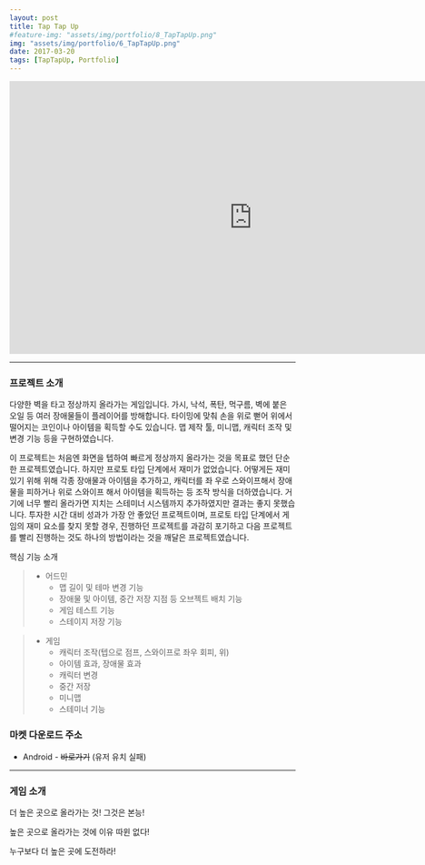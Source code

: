 ```yaml
---
layout: post
title: Tap Tap Up
#feature-img: "assets/img/portfolio/8_TapTapUp.png"
img: "assets/img/portfolio/6_TapTapUp.png"
date: 2017-03-20
tags: [TapTapUp, Portfolio]
---
```

<center><iframe width="853" height="480" src="https://www.youtube.com/embed/kTd3oSt8cB4" frameborder="0" allowfullscreen></iframe></center>

---
### 프로젝트 소개

다양한 벽을 타고 정상까지 올라가는 게임입니다. 가시, 낙석, 폭탄, 먹구름, 벽에 붙은 오일 등 여러 장애물들이 플레이어를 방해합니다. 타이밍에 맞춰 손을 위로 뻗어 위에서 떨어지는 코인이나 아이템을 획득할 수도 있습니다. 맵 제작 툴, 미니맵, 캐릭터 조작 및 변경 기능 등을 구현하였습니다. 

이 프로젝트는 처음엔 화면을 텝하여 빠르게 정상까지 올라가는 것을 목표로 했던 단순한 프로젝트였습니다. 하지만 프로토 타입 단계에서 재미가 없었습니다. 어떻게든 재미있기 위해 위해 각종 장애물과 아이템을 추가하고, 캐릭터를 좌 우로 스와이프해서 장애물을 피하거나 위로 스와이프 해서 아이템을 획득하는 등 조작 방식을 더하였습니다. 거기에 너무 빨리 올라가면 지치는 스테미너 시스템까지 추가하였지만 결과는 좋지 못했습니다. 투자한 시간 대비 성과가 가장 안 좋았던 프로젝트이며, 프로토 타입 단계에서 게임의 재미 요소를 찾지 못할 경우, 진행하던 프로젝트를 과감히 포기하고 다음 프로젝트를 빨리 진행하는 것도 하나의 방법이라는 것을 깨달은 프로젝트였습니다. 

핵심 기능 소개

> * 어드민
>    * 맵 길이 및 테마 변경 기능
>    * 장애물 및 아이템, 중간 저장 지점 등 오브젝트 배치 기능
>    * 게임 테스트 기능
>    * 스테이지 저장 기능

>* 게임
>    * 캐릭터 조작(텝으로 점프, 스와이프로 좌우 회피, 위)
>    * 아이템 효과, 장애물 효과
>    * 캐릭터 변경
>    * 중간 저장
>    * 미니맵 
>    * 스테미너 기능


### 마켓 다운로드 주소

* Android - ~~바로가기~~ (유저 유치 실패)

---

### 게임 소개

더 높은 곳으로 올라가는 것! 그것은 본능!

높은 곳으로 올라가는 것에 이유 따윈 없다!

누구보다 더 높은 곳에 도전하라!